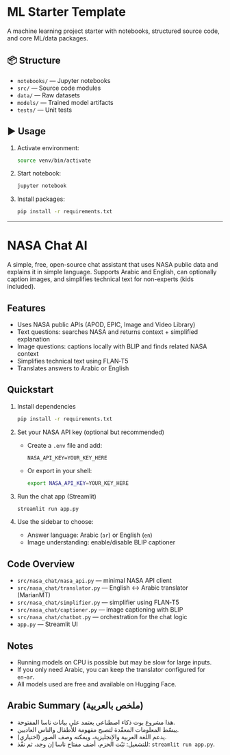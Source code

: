 # ML Starter Template

A machine learning project starter with notebooks, structured source code, and core ML/data packages.

## 📦 Structure

- `notebooks/` — Jupyter notebooks
- `src/` — Source code modules
- `data/` — Raw datasets
- `models/` — Trained model artifacts
- `tests/` — Unit tests

## ▶️ Usage

1. Activate environment:
   ```bash
   source venv/bin/activate
   ```

2. Start notebook:
   ```bash
   jupyter notebook
   ```

3. Install packages:
   ```bash
   pip install -r requirements.txt
   ```

---

# NASA Chat AI

A simple, free, open-source chat assistant that uses NASA public data and explains it in simple language. Supports Arabic and English, can optionally caption images, and simplifies technical text for non-experts (kids included).

## Features

- Uses NASA public APIs (APOD, EPIC, Image and Video Library)
- Text questions: searches NASA and returns context + simplified explanation
- Image questions: captions locally with BLIP and finds related NASA context
- Simplifies technical text using FLAN‑T5
- Translates answers to Arabic or English

## Quickstart

1. Install dependencies
   ```bash
   pip install -r requirements.txt
   ```

2. Set your NASA API key (optional but recommended)
   - Create a `.env` file and add:
     ```
     NASA_API_KEY=YOUR_KEY_HERE
     ```
   - Or export in your shell:
     ```bash
     export NASA_API_KEY=YOUR_KEY_HERE
     ```

3. Run the chat app (Streamlit)
   ```bash
   streamlit run app.py
   ```

4. Use the sidebar to choose:
   - Answer language: Arabic (`ar`) or English (`en`)
   - Image understanding: enable/disable BLIP captioner

## Code Overview

- `src/nasa_chat/nasa_api.py` — minimal NASA API client
- `src/nasa_chat/translator.py` — English ↔ Arabic translator (MarianMT)
- `src/nasa_chat/simplifier.py` — simplifier using FLAN‑T5
- `src/nasa_chat/captioner.py` — image captioning with BLIP
- `src/nasa_chat/chatbot.py` — orchestration for the chat logic
- `app.py` — Streamlit UI

## Notes

- Running models on CPU is possible but may be slow for large inputs.
- If you only need Arabic, you can keep the translator configured for `en→ar`.
- All models used are free and available on Hugging Face.

## Arabic Summary (ملخص بالعربية)

- هذا مشروع بوت ذكاء اصطناعي يعتمد على بيانات ناسا المفتوحة.
- يبسّط المعلومات المعقّدة لتصبح مفهومة للأطفال والناس العاديين.
- يدعم اللغة العربية والإنجليزية، ويمكنه وصف الصور (اختياري).
- للتشغيل: ثبّت الحزم، أضف مفتاح ناسا إن وجد، ثم نفّذ: `streamlit run app.py`.

